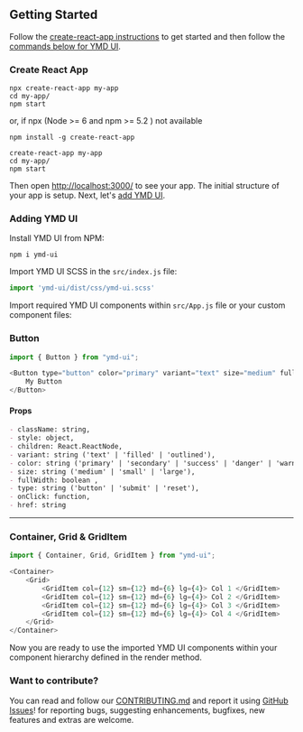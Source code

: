 ## Getting Started
Follow the [create-react-app instructions](https://create-react-app.dev/docs/getting-started) to get started and then follow the [commands below for YMD UI](#adding-ymd-ui).

### Create React App

 ```
npx create-react-app my-app
cd my-app/
npm start

```
or,  if npx (Node >= 6 and npm >= 5.2 ) not available 

```
npm install -g create-react-app

create-react-app my-app
cd my-app/
npm start
``` 

Then open [http://localhost:3000/](http://localhost:3000/) to see your app. The initial structure of your app is setup. Next, let's [add YMD UI](#adding-ymd-ui).

### Adding YMD UI

Install YMD UI from NPM:

```
npm i ymd-ui
```

Import YMD UI SCSS in the ```src/index.js``` file:

```js
import 'ymd-ui/dist/css/ymd-ui.scss'
```

Import required YMD UI components within ```src/App.js``` file or your custom component files:

### Button

```js
import { Button } from "ymd-ui";

<Button type="button" color="primary" variant="text" size="medium" fullWidth href='/about' onClick={() => {console.log('Hello World!')}}>
    My Button
</Button>
```

#### Props
```md
- className: string,
- style: object,
- children: React.ReactNode,
- variant: string ('text' | 'filled' | 'outlined'),
- color: string ('primary' | 'secondary' | 'success' | 'danger' | 'warning' | 'info' | 'body'),
- size: string ('medium' | 'small' | 'large'),
- fullWidth: boolean ,
- type: string ('button' | 'submit' | 'reset'),
- onClick: function,
- href: string
```

--------------

### Container, Grid & GridItem 

```js
import { Container, Grid, GridItem } from "ymd-ui";

<Container>
    <Grid>
        <GridItem col={12} sm={12} md={6} lg={4}> Col 1 </GridItem>
        <GridItem col={12} sm={12} md={6} lg={4}> Col 2 </GridItem>
        <GridItem col={12} sm={12} md={6} lg={4}> Col 3 </GridItem>
        <GridItem col={12} sm={12} md={6} lg={4}> Col 4 </GridItem>
    </Grid>
</Container>
```

Now you are ready to use the imported YMD UI components within your component hierarchy defined in the render method.

### Want to contribute?
You can read and follow our [CONTRIBUTING.md](CONTRIBUTING.md) and report it using
[GitHub Issues](https://github.com/yagizmdemir/ymd-ui/issues)! for reporting bugs, suggesting enhancements, bugfixes, new features and extras are welcome.
